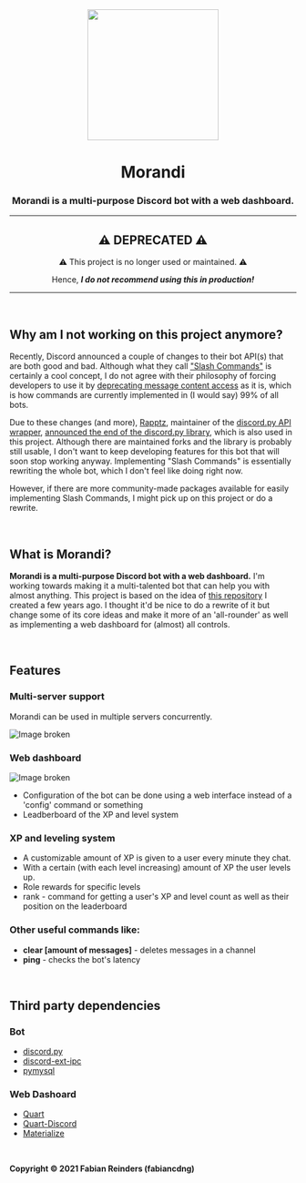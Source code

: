 <div align="center">
    <img src="https://cdn.discordapp.com/avatars/584108228523065387/f762ac9bbf11dcaa6a1db8b5c6fc358d.png?size=256" width="230px" />
    <h1>Morandi</h1>
    <h3>
        Morandi is a multi-purpose Discord bot with a web dashboard.
    </h3>
</div>

---

<div align="center">
    <h2>⚠️ DEPRECATED ⚠️</h2>
    <p>⚠️ This project is no longer used or maintained. ⚠️</p>
    <p> Hence, <i><b>I do not recommend using this in production!</b></i></p>
</div>

---

<br>

## Why am I not working on this project anymore?
Recently, Discord announced a couple of changes to their bot API(s) that are both good and bad. Although what they call ["Slash Commands"](https://blog.discord.com/slash-commands-are-here-8db0a385d9e6) is certainly a cool concept, I do not agree with their philosophy of forcing developers to use it by [deprecating message content access](https://support-dev.discord.com/hc/en-us/articles/4404772028055-Message-Content-Access-Deprecation-for-Verified-Bots) as it is, which is how commands are currently implemented in (I would say) 99% of all bots.

Due to these changes (and more), [Rapptz](https://github.com/Rapptz), maintainer of the [discord.py API wrapper](https://github.com/Rapptz/discord.py), [announced the end of the discord.py library](https://gist.github.com/Rapptz/4a2f62751b9600a31a0d3c78100287f1), which is also used in this project. Although there are maintained forks and the library is probably still usable, I don't want to keep developing features for this bot that will soon stop working anyway. Implementing "Slash Commands" is essentially rewriting the whole bot, which I don't feel like doing right now.

However, if there are more community-made packages available for easily implementing Slash Commands, I might pick up on this project or do a rewrite.

<br>

## What is Morandi?
**Morandi is a multi-purpose Discord bot with a web dashboard.**
I'm working towards making it a multi-talented bot that can help you with almost anything.
This project is based on the idea of [this repository](https://github.com/fabiancdng/Morandi) I created a few years ago. I thought it'd be nice to do a rewrite of it but change some of its core ideas and make it more of an 'all-rounder' as well as implementing a web dashboard for (almost) all controls.

<br>

## Features
### Multi-server support
Morandi can be used in multiple servers concurrently.

![Image broken](https://github.com/fabiancdng/Morandi-R/blob/master/assets/guild-dashboard.png?raw=true)

### Web dashboard

![Image broken](https://github.com/fabiancdng/Morandi-R/blob/master/assets/dashboard.png?raw=true)

* Configuration of the bot can be done using a web interface instead of a 'config' command or something
* Leadberboard of the XP and level system

### XP and leveling system
* A customizable amount of XP is given to a user every minute they chat.
* With a certain (with each level increasing) amount of XP the user levels up.
* Role rewards for specific levels
* rank - command for getting a user's XP and level count as well as their position on the leaderboard
### Other useful commands like:
* **clear [amount of messages]** - deletes messages in a channel
* **ping** - checks the bot's latency

<br>

## Third party dependencies

### Bot
* [discord.py](https://github.com/Rapptz/discord.py)
* [discord-ext-ipc](https://github.com/Ext-Creators/discord-ext-ipc)
* [pymysql](https://github.com/PyMySQL/PyMySQL)
### Web Dashoard
* [Quart](https://github.com/xutaoding/quart)
* [Quart-Discord](https://github.com/jnawk/Quart-Discord)
* [Materialize](https://materializecss.com/)

<br>

**Copyright © 2021 Fabian Reinders (fabiancdng)**
  
